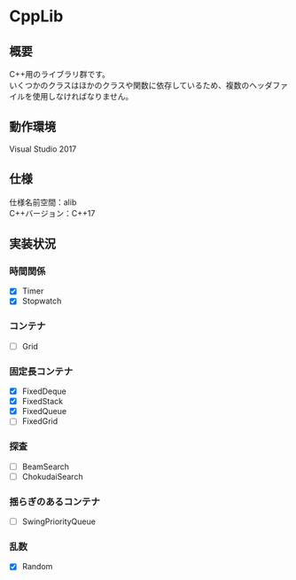 # CppLib

## 概要

C++用のライブラリ群です。  
いくつかのクラスはほかのクラスや関数に依存しているため、複数のヘッダファイルを使用しなければなりません。  

## 動作環境

Visual Studio 2017  

## 仕様

仕様名前空間：alib  
C++バージョン：C++17  

## 実装状況

### 時間関係

- [x] Timer
- [x] Stopwatch

### コンテナ

- [ ] Grid

### 固定長コンテナ

- [x] FixedDeque
- [x] FixedStack
- [x] FixedQueue
- [ ] FixedGrid

### 探査

- [ ] BeamSearch
- [ ] ChokudaiSearch

### 揺らぎのあるコンテナ

- [ ] SwingPriorityQueue

### 乱数

- [x] Random

